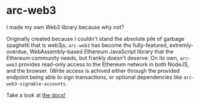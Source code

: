 # arc-web3
I made my own Web3 library because why not?

Originally created because I couldn't stand the absolute pile of garbage spaghetti that is web3js, `arc-web3` has become the fully-featured, extremly-overdue, WebAssembly-based Ethereum JavaScript library that the Ethereum community needs, but frankly doesn't deserve. On its own, `arc-web3` provides read-only access to the Ethereum network in both NodeJS, and the browser. (Write access is achived either through the provided endpoint being able to sign transactions, or optional dependencies like `arc-web3-signable-accounts`.

Take a look at [the docs!](https://github.com/ARitz-Cracker/arc-web3/wiki)
